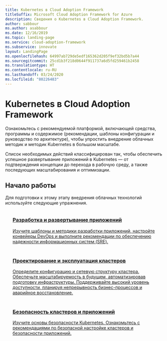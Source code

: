```yaml
---
title: Kubernetes в Cloud Adoption Framework
titleSuffix: Microsoft Cloud Adoption Framework for Azure
description: Сведения о Kubernetes в Cloud Adoption Framework.
author: sabbour
ms.author: asabbour
ms.date: 12/16/2019
ms.topic: landing-page
ms.service: cloud-adoption-framework
ms.subservice: innovate
layout: LandingPage
ms.openlocfilehash: 64997ab729de5edf165362d205f9ef32bd5b7a44
ms.sourcegitcommit: 25cd1b3f218d0644f911737a6d5fd259461b2458
ms.translationtype: HT
ms.contentlocale: ru-RU
ms.lasthandoff: 03/24/2020
ms.locfileid: "80226483"
---
```

# <a name="kubernetes-in-the-cloud-adoption-framework"></a>Kubernetes в Cloud Adoption Framework

Ознакомьтесь с рекомендуемой платформой, включающей средства, программы и содержимое (рекомендации, шаблоны конфигурации и руководство по архитектуре), чтобы упростить внедрение облачных методик и методик Kubernetes в большом масштабе.

Список необходимых действий классифицирован так, чтобы обеспечить успешное развертывание приложений в Kubernetes — от подтверждения концепции до перехода в рабочую среду, а также последующих масштабирования и оптимизации.

## <a name="get-started"></a>Начало работы

Для подготовки к этому этапу внедрения облачных технологий используйте следующие упражнения.

<!-- markdownlint-disable MD033 -->

<ul class="panelContent cardsF">
    <li style="display: flex; flex-direction: column;">
        <a href="./application-development.md">
            <div class="cardSize">
                <div class="cardPadding" style="padding-bottom:10px;">
                    <div class="card" style="padding-bottom:10px;">
                        <div class="cardImageOuter">
                            <div class="cardImage">
                                <img alt="" src="../../_images/icons/1.png" data-linktype="external">
                            </div>
                        </div>
                        <div class="cardText" style="padding-left:0px;">
                            <h3>Разработка и развертывание приложений</h3>
Изучите шаблоны и методики разработки приложений, настройте конвейеры DevOps и выполните рекомендации по обеспечению надежности информационных систем (SRE).
                        </div>
                    </div>
                </div>
            </div>
        </a>
    </li>
    <li style="display: flex; flex-direction: column;">
        <a href="./cluster-design-operations.md">
            <div class="cardSize">
                <div class="cardPadding" style="padding-bottom:10px;">
                    <div class="card" style="padding-bottom:10px;">
                        <div class="cardImageOuter">
                            <div class="cardImage">
                                <img alt="" src="../../_images/icons/2.png" data-linktype="external">
                            </div>
                        </div>
                        <div class="cardText" style="padding-left:0px;">
                            <h3>Проектирование и эксплуатация кластеров</h3>
Определите конфигурацию и сетевую структуру кластера. Обеспечьте масштабируемость в будущем, автоматизировав подготовку инфраструктуры. Поддерживайте высокий уровень доступности, планируя непрерывность бизнес-процессов и аварийное восстановление.
                        </div>
                    </div>
                </div>
            </div>
        </a>
    </li>
    <li style="display: flex; flex-direction: column;">
        <a href="./cluster-application-security.md">
            <div class="cardSize">
                <div class="cardPadding" style="padding-bottom:10px;">
                    <div class="card" style="padding-bottom:10px;">
                        <div class="cardImageOuter">
                            <div class="cardImage">
                                <img alt="" src="../../_images/icons/3.png" data-linktype="external">
                            </div>
                        </div>
                        <div class="cardText" style="padding-left:0px;">
                            <h3>Безопасность кластеров и приложений</h3>
Изучите основы безопасности Kubernetes. Ознакомьтесь с рекомендациями по безопасной настройке кластеров и безопасности приложений.
                        </div>
                    </div>
                </div>
            </div>
        </a>
    </li>
</ul>
<!-- markdownlint-enable MD033 -->
